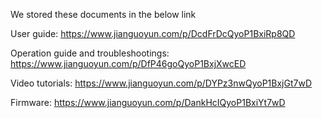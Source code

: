 We stored these documents in the below link

User guide:
https://www.jianguoyun.com/p/DcdFrDcQyoP1BxiRp8QD

Operation guide and troubleshootings:
https://www.jianguoyun.com/p/DfP46goQyoP1BxjXwcED

Video tutorials:
https://www.jianguoyun.com/p/DYPz3nwQyoP1BxjGt7wD

Firmware:
https://www.jianguoyun.com/p/DankHcIQyoP1BxiYt7wD
